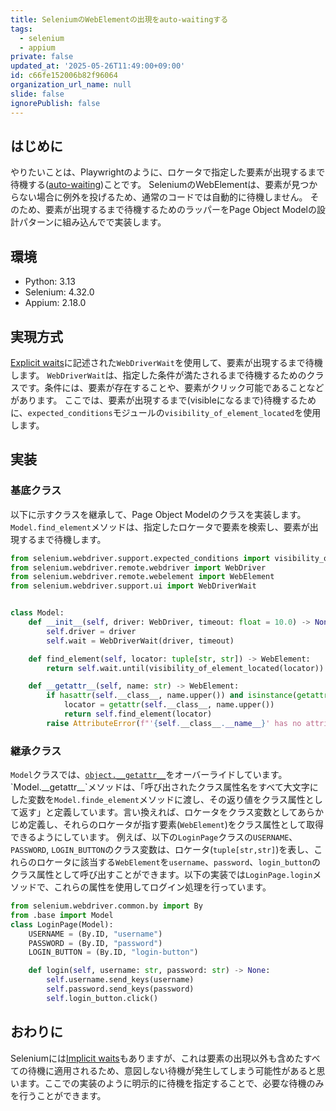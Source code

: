 ```yaml
---
title: SeleniumのWebElementの出現をauto-waitingする
tags:
  - selenium
  - appium
private: false
updated_at: '2025-05-26T11:49:00+09:00'
id: c66fe152006b82f96064
organization_url_name: null
slide: false
ignorePublish: false
---
```

## はじめに

やりたいことは、Playwrightのように、ロケータで指定した要素が出現するまで待機する([auto-waiting](https://playwright.dev/docs/actionability))ことです。
SeleniumのWebElementは、要素が見つからない場合に例外を投げるため、通常のコードでは自動的に待機しません。
そのため、要素が出現するまで待機するためのラッパーをPage Object Modelの設計パターンに組み込んでで実装します。

## 環境

- Python: 3.13
- Selenium: 4.32.0
- Appium: 2.18.0

## 実現方式

[Explicit waits](https://www.selenium.dev/documentation/webdriver/waits/#explicit-waits)に記述された`WebDriverWait`を使用して、要素が出現するまで待機します。
`WebDriverWait`は、指定した条件が満たされるまで待機するためのクラスです。条件には、要素が存在することや、要素がクリック可能であることなどがあります。
ここでは、要素が出現するまで(visibleになるまで)待機するために、`expected_conditions`モジュールの`visibility_of_element_located`を使用します。

## 実装

### 基底クラス

以下に示すクラスを継承して、Page Object Modelのクラスを実装します。
`Model.find_element`メソッドは、指定したロケータで要素を検索し、要素が出現するまで待機します。

```python:base.py
from selenium.webdriver.support.expected_conditions import visibility_of_element_located,
from selenium.webdriver.remote.webdriver import WebDriver
from selenium.webdriver.remote.webelement import WebElement
from selenium.webdriver.support.ui import WebDriverWait


class Model:
    def __init__(self, driver: WebDriver, timeout: float = 10.0) -> None:
        self.driver = driver
        self.wait = WebDriverWait(driver, timeout)

    def find_element(self, locator: tuple[str, str]) -> WebElement:
        return self.wait.until(visibility_of_element_located(locator))

    def __getattr__(self, name: str) -> WebElement:
        if hasattr(self.__class__, name.upper()) and isinstance(getattr(self.__class__, name.upper()), tuple[str, str]):
            locator = getattr(self.__class__, name.upper())
            return self.find_element(locator)
        raise AttributeError(f"'{self.__class__.__name__}' has no attribute '{name}'")
```

### 継承クラス

`Model`クラスでは、[`object.__getattr__`](https://docs.python.org/ja/3.13/reference/datamodel.html#object.__getattr__)をオーバーライドしています。
`Model.__getattr__`メソッドは、「呼び出されたクラス属性名をすべて大文字にした変数を`Model.finde_element`メソッドに渡し、その返り値をクラス属性として返す」と定義しています。言い換えれば、ロケータをクラス変数としてあらかじめ定義し、それらのロケータが指す要素(`WebElement`)をクラス属性として取得できるようにしています。
例えば、以下の`LoginPage`クラスの`USERNAME`、`PASSWORD`, `LOGIN_BUTTON`のクラス変数は、ロケータ(`tuple[str,str]`)を表し、これらのロケータに該当する`WebElement`を`username`、`password`、`login_button`のクラス属性として呼び出すことができます。以下の実装では`LoginPage.login`メソッドで、これらの属性を使用してログイン処理を行っています。

```python:login_page.py
from selenium.webdriver.common.by import By
from .base import Model
class LoginPage(Model):
    USERNAME = (By.ID, "username")
    PASSWORD = (By.ID, "password")
    LOGIN_BUTTON = (By.ID, "login-button")

    def login(self, username: str, password: str) -> None:
        self.username.send_keys(username)
        self.password.send_keys(password)
        self.login_button.click()
```

## おわりに

Seleniumには[Implicit waits](https://www.selenium.dev/documentation/webdriver/waits/#implicit-waits)もありますが、これは要素の出現以外も含めたすべての待機に適用されるため、意図しない待機が発生してしまう可能性があると思います。ここでの実装のように明示的に待機を指定することで、必要な待機のみを行うことができます。

<!-- zenn article id: f660bc06b71bda -->

